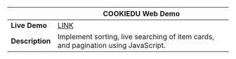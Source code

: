 ||COOKIEDU Web Demo|
|---------------- |--------|
|**Live Demo**|[LINK](https://cookiedu-web-demo.onrender.com/)|
|**Description**|Implement sorting, live searching of item cards, and pagination using JavaScript.|
